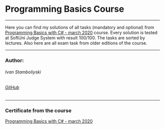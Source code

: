 
# Programming Basics Course

------------

Here you can find my solutions of all tasks (mandatory and optional) from [Programming Basics with C# - march 2020](https://softuni.bg/trainings/2808/programming-basics-with-c-sharp-march-2020) course. Every solution is tested at SoftUni Judge System with result 100/100. The tasks are sorted by lectures. Also here are all exam task from older editions of the course.

------------

### Author:
###### Ivan Stamboliyski

###### [GitHub](https://github.com/ivanstamboliyski)

------------

### Certificate from the course
[Programming Basics with C# - march 2020](https://softuni.bg/certificates/details/81424/530e50fb)

